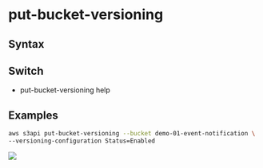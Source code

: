 # put-bucket-versioning

## Syntax

## Switch
* put-bucket-versioning help

## Examples
````bash
aws s3api put-bucket-versioning --bucket demo-01-event-notification \
--versioning-configuration Status=Enabled
````
[<img src="https://i.imgur.com/EanXGJ6.png">](https://i.imgur.com/EanXGJ6.png)
